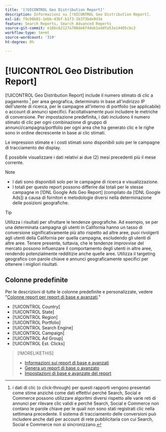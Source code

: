 ```yaml
---
title: '[!UICONTROL Geo Distribution Report]'
description: Informazioni su [!UICONTROL Geo Distribution Report].
exl-id: f9c08b81-1ebb-43bf-b1f3-1b373bde9d3e
feature: Search Reports, Search Advanced Reports
source-git-commit: e16bc62127a708de8f4deb1eddfa53a14405cbc2
workflow-type: tm+mt
source-wordcount: '319'
ht-degree: 0%

---
```


# [!UICONTROL Geo Distribution Report]

[!UICONTROL Geo Distribution Report] include il numero stimato di clic a pagamento [^1] per area geografica, determinato in base all&#39;indirizzo IP dell&#39;utente di ricerca, per le campagne all&#39;interno di portfolio (se applicabile) o account di annunci specifici. Facoltativamente puoi includere le metriche di conversione. Per impostazione predefinita, i dati includono il numero stimato di clic per ogni combinazione di gruppo di annunci/campagna/portfolio per ogni area che ha generato clic e le righe sono in ordine decrescente in base ai clic stimati.

Le impression stimate e i costi stimati sono disponibili solo per le campagne di tracciamento dei display.

È possibile visualizzare i dati relativi ai due (2) mesi precedenti più il mese corrente.

>[!NOTE]
>
>* I dati sono disponibili solo per le campagne di ricerca e visualizzazione.
>* I totali per questo report possono differire dai totali per le stesse campagne in [!DNL Google Ads Geo Report] (compilato da [!DNL Google Ads]) a causa di fornitori e metodologie diversi nella determinazione delle posizioni geografiche.

>[!TIP]
>
>Utilizza i risultati per sfruttare le tendenze geografiche. Ad esempio, se per una determinata campagna gli utenti in California hanno un tasso di conversione significativamente più alto rispetto ad altre aree, puoi rivolgerti agli utenti della California per quella campagna, escludendo gli utenti di altre aree. Tenere presente, tuttavia, che le tendenze improvvise del mercato possono influenzare il comportamento degli utenti in altre aree, rendendo potenzialmente redditizie anche quelle aree. Utilizza il targeting geografico con parole chiave e annunci geograficamente specifici per ottenere i migliori risultati.

[^1]: i dati di clic (o click-through) per questi rapporti vengono presentati come stime anziché come dati effettivi perché Search, Social e Commerce possono utilizzare algoritmi diversi rispetto alle varie reti di annunci per rilevare clic validi e perché Search, Social e Commerce non contano le parole chiave per le quali non sono stati registrati clic nella settimana precedente. Il sistema di tracciamento delle conversioni può includere anche dati per account di rete pubblicitaria con cui Search, Social e Commerce non si sincronizzano.

## Colonne predefinite

Per le descrizioni di tutte le colonne predefinite e personalizzate, vedere &quot;[Colonne report per report di base e avanzati](basic-advanced-report-columns.md).&quot;

* [!UICONTROL Country]
* [!UICONTROL State]
* [!UICONTROL Region]
* [!UICONTROL Portfolio]
* [!UICONTROL Search Engine]
* [!UICONTROL Campaign]
* [!UICONTROL Ad Group]
* [!UICONTROL Est. Clicks]

>[!MORELIKETHIS]
>
>* [Informazioni sui report di base e avanzati](basic-advanced-report-about.md)
>* [Genera un report di base o avanzato](basic-advanced-report-generate.md)
>* [Impostazioni di base e avanzate del report](basic-advanced-report-settings.md)
